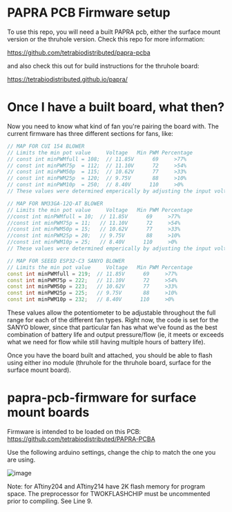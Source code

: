 # PAPRA PCB Firmware setup

To use this repo, you will need a built PAPRA pcb, either the surface mount version or the thruhole version.  Check this repo for more information:

https://github.com/tetrabiodistributed/papra-pcba

and also check this out for build instructions for the thruhole board:

https://tetrabiodistributed.github.io/papra/

# Once I have a built board, what then?

Now you need to know what kind of fan you're pairing the board with.  The current firmware has three different sections for fans, like:

```C++ 
// MAP FOR CUI 154 BLOWER
// Limits the min pot value     Voltage   Min PWM Percentage
// const int minPWMfull = 108;  // 11.85V      69     >77%
// const int minPWM75p  = 112;  // 11.10V      72     >54%
// const int minPWM50p  = 115;  // 10.62V      77     >33%
// const int minPWM25p  = 120;  // 9.75V       88     >10%
// const int minPWM10p  = 250;  // 8.40V      110     >0%
// These values were determined emperically by adjusting the input voltage and dialing the PWM down until motor stall

// MAP FOR NM33GA-12Q-AT BLOWER
// Limits the min pot value     Voltage   Min PWM Percentage
//const int minPWMfull = 10;  // 11.85V      69     >77%
//const int minPWM75p = 11;   // 11.10V      72     >54%
//const int minPWM50p = 15;   // 10.62V      77     >33%
//const int minPWM25p = 20;   // 9.75V       88     >10%
//const int minPWM10p = 25;   // 8.40V      110     >0%
// These values were determined emperically by adjusting the input voltage and dialing the PWM down until motor stall

// MAP FOR SEEED ESP32-C3 SANYO BLOWER
// Limits the min pot value     Voltage   Min PWM Percentage
const int minPWMfull = 219;  // 11.85V      69     >77%
const int minPWM75p = 222;   // 11.10V      72     >54%
const int minPWM50p = 223;   // 10.62V      77     >33%
const int minPWM25p = 225;   // 9.75V       88     >10%
const int minPWM10p = 232;   // 8.40V      110     >0%
```

These values allow the potentiometer to be adjustable throughout the full range for each of the different fan types.  Right now, the code is set for the SANYO blower, since that particular fan has what we've found as the best combination of battery life and output pressure/flow (ie, it meets or exceeds what we need for flow while still having multiple hours of battery life).

Once you have the board built and attached, you should be able to flash using either ino module (thruhole for the thruhole board, surface for the surface mount board).

# papra-pcb-firmware for surface mount boards

Firmware is intended to be loaded on this PCB: https://github.com/tetrabiodistributed/PAPRA-PCBA

Use the following arduino settings, change the chip to match the one you are using.

![image](https://user-images.githubusercontent.com/57600622/120357153-fc25b500-c2b9-11eb-8603-38b121836ca3.png)

Note: for ATtiny204 and ATtiny214 have 2K flash memory for program space. The preprocessor for TWOKFLASHCHIP must be uncommented prior to compiling. See Line 9.
